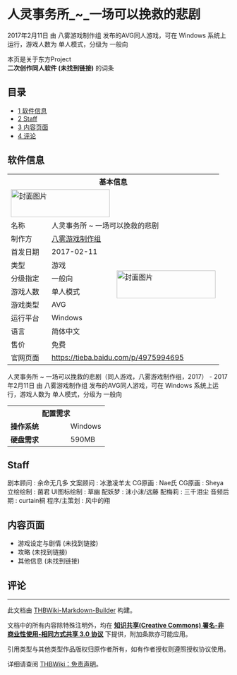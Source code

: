 # 人灵事务所_~_一场可以挽救的悲剧

<!-- source html: G:\repos\THBWiki-Markdown-Builder\THBWikiMarkdown\Temp\main\5\56\ns0%3A%E4%BA%BA%E7%81%B5%E4%BA%8B%E5%8A%A1%E6%89%80_%7E_%E4%B8%80%E5%9C%BA%E5%8F%AF%E4%BB%A5%E6%8C%BD%E6%95%91%E7%9A%84%E6%82%B2%E5%89%A7.html -->

2017年2月11日 由 八雾游戏制作组  发布的AVG同人游戏，可在 Windows 系统上运行，游戏人数为 单人模式，分级为 一般向

本页是关于东方Project  
 **二次创作同人软件 (未找到链接)** 的词条

## 目录

- [1 软件信息](#软件信息)
- [2 Staff](#Staff)
- [3 内容页面](#内容页面)
- [4 评论](#评论)





## 软件信息

<table><tbody><tr><th colspan="3">基本信息</th></tr><tr><td class="cover-artwork-mobile" colspan="2"><a href="./文件-人灵事务所_~_一场可以挽救的悲剧封面.jpg.md" class="image" title="封面图片"><img alt="封面图片" src="https://upload.thwiki.cc/thumb/0/0e/%E4%BA%BA%E7%81%B5%E4%BA%8B%E5%8A%A1%E6%89%80_~_%E4%B8%80%E5%9C%BA%E5%8F%AF%E4%BB%A5%E6%8C%BD%E6%95%91%E7%9A%84%E6%82%B2%E5%89%A7%E5%B0%81%E9%9D%A2.jpg/224px-%E4%BA%BA%E7%81%B5%E4%BA%8B%E5%8A%A1%E6%89%80_~_%E4%B8%80%E5%9C%BA%E5%8F%AF%E4%BB%A5%E6%8C%BD%E6%95%91%E7%9A%84%E6%82%B2%E5%89%A7%E5%B0%81%E9%9D%A2.jpg" decoding="async" loading="lazy" width="224" height="63" srcset="https://upload.thwiki.cc/thumb/0/0e/%E4%BA%BA%E7%81%B5%E4%BA%8B%E5%8A%A1%E6%89%80_~_%E4%B8%80%E5%9C%BA%E5%8F%AF%E4%BB%A5%E6%8C%BD%E6%95%91%E7%9A%84%E6%82%B2%E5%89%A7%E5%B0%81%E9%9D%A2.jpg/336px-%E4%BA%BA%E7%81%B5%E4%BA%8B%E5%8A%A1%E6%89%80_~_%E4%B8%80%E5%9C%BA%E5%8F%AF%E4%BB%A5%E6%8C%BD%E6%95%91%E7%9A%84%E6%82%B2%E5%89%A7%E5%B0%81%E9%9D%A2.jpg 1.5x, https://upload.thwiki.cc/thumb/0/0e/%E4%BA%BA%E7%81%B5%E4%BA%8B%E5%8A%A1%E6%89%80_~_%E4%B8%80%E5%9C%BA%E5%8F%AF%E4%BB%A5%E6%8C%BD%E6%95%91%E7%9A%84%E6%82%B2%E5%89%A7%E5%B0%81%E9%9D%A2.jpg/448px-%E4%BA%BA%E7%81%B5%E4%BA%8B%E5%8A%A1%E6%89%80_~_%E4%B8%80%E5%9C%BA%E5%8F%AF%E4%BB%A5%E6%8C%BD%E6%95%91%E7%9A%84%E6%82%B2%E5%89%A7%E5%B0%81%E9%9D%A2.jpg 2x" data-file-width="639" data-file-height="179"></a></td>
</tr><tr><td class="label">名称</td><td colspan="2"> 人灵事务所 ~ 一场可以挽救的悲剧 </td></tr><tr><td class="label">制作方</td><td><a href="./八雾游戏制作组.md" title="八雾游戏制作组">八雾游戏制作组</a></td><td class="cover-artwork" rowspan="8" style="min-width:224px;"><a href="./文件-人灵事务所_~_一场可以挽救的悲剧封面.jpg.md" class="image" title="封面图片"><img alt="封面图片" src="https://upload.thwiki.cc/thumb/0/0e/%E4%BA%BA%E7%81%B5%E4%BA%8B%E5%8A%A1%E6%89%80_~_%E4%B8%80%E5%9C%BA%E5%8F%AF%E4%BB%A5%E6%8C%BD%E6%95%91%E7%9A%84%E6%82%B2%E5%89%A7%E5%B0%81%E9%9D%A2.jpg/224px-%E4%BA%BA%E7%81%B5%E4%BA%8B%E5%8A%A1%E6%89%80_~_%E4%B8%80%E5%9C%BA%E5%8F%AF%E4%BB%A5%E6%8C%BD%E6%95%91%E7%9A%84%E6%82%B2%E5%89%A7%E5%B0%81%E9%9D%A2.jpg" decoding="async" loading="lazy" width="224" height="63" srcset="https://upload.thwiki.cc/thumb/0/0e/%E4%BA%BA%E7%81%B5%E4%BA%8B%E5%8A%A1%E6%89%80_~_%E4%B8%80%E5%9C%BA%E5%8F%AF%E4%BB%A5%E6%8C%BD%E6%95%91%E7%9A%84%E6%82%B2%E5%89%A7%E5%B0%81%E9%9D%A2.jpg/336px-%E4%BA%BA%E7%81%B5%E4%BA%8B%E5%8A%A1%E6%89%80_~_%E4%B8%80%E5%9C%BA%E5%8F%AF%E4%BB%A5%E6%8C%BD%E6%95%91%E7%9A%84%E6%82%B2%E5%89%A7%E5%B0%81%E9%9D%A2.jpg 1.5x, https://upload.thwiki.cc/thumb/0/0e/%E4%BA%BA%E7%81%B5%E4%BA%8B%E5%8A%A1%E6%89%80_~_%E4%B8%80%E5%9C%BA%E5%8F%AF%E4%BB%A5%E6%8C%BD%E6%95%91%E7%9A%84%E6%82%B2%E5%89%A7%E5%B0%81%E9%9D%A2.jpg/448px-%E4%BA%BA%E7%81%B5%E4%BA%8B%E5%8A%A1%E6%89%80_~_%E4%B8%80%E5%9C%BA%E5%8F%AF%E4%BB%A5%E6%8C%BD%E6%95%91%E7%9A%84%E6%82%B2%E5%89%A7%E5%B0%81%E9%9D%A2.jpg 2x" data-file-width="639" data-file-height="179"></a></td>
</tr><tr><td class="label">首发日期</td><td>2017-02-11</td></tr><tr><td class="label">类型</td><td>游戏</td></tr><tr><td class="label">分级指定</td><td>一般向</td></tr><tr><td class="label">游戏人数</td><td>单人模式</td></tr><tr><td class="label">游戏类型</td><td>AVG</td></tr><tr><td class="label">运行平台</td><td>Windows</td></tr><tr><td class="label">语言</td><td>简体中文</td></tr><tr><td class="label">售价</td><td>免费</td></tr>
<tr><td class="label">官网页面</td><td colspan="2"><a rel="nofollow" class="external free" href="https://tieba.baidu.com/p/4975994695">https://tieba.baidu.com/p/4975994695</a></td></tr></tbody></table>

人灵事务所 ~ 一场可以挽救的悲剧（同人游戏，八雾游戏制作组，2017） - 2017年2月11日 由 八雾游戏制作组  发布的AVG同人游戏，可在 Windows 系统上运行，游戏人数为 单人模式，分级为 一般向
  
  

  


<table>
<tbody><tr><th colspan="2">配置需求</th></tr>
<tr><td style="width:120px;padding-left:7px;"><b>操作系统</b></td><td>Windows</td></tr><tr><td style="width:120px;padding-left:7px;"><b>硬盘需求</b></td><td>590MB</td></tr>
</tbody></table>



## Staff
剧本顾问
: 余命无几多
文案顾问
: 冰激凌羊太
CG原画
: Nae氏
CG原画
: Sheya
立绘绘制
: 菌君
UI图标绘制
: 草幽
配妖梦
: 沫小沫/远藤
配梅莉
: 三千泪尘
音频后期
: curtain桐
程序/主策划
: 风中的翔


## 内容页面
- 游戏设定与剧情 (未找到链接)
- 攻略 (未找到链接)
- 其他信息 (未找到链接)


## 评论




---

此文档由 [THBWiki-Markdown-Builder](https://github.com/Delsin-Yu/THBWiki-Markdown-Builder) 构建。

文档中的所有内容除特殊注明外，均在 [**知识共享(Creative Commons) 署名-非商业性使用-相同方式共享 3.0 协议**](https://creativecommons.org/licenses/by-sa/3.0/deed.zh-hans) 下提供，附加条款亦可能应用。

引用类型与其他类型作品版权归原作者所有，如有作者授权则遵照授权协议使用。

详细请查阅 [THBWiki：免责声明](https://thbwiki.cc/THBWiki:%E5%85%8D%E8%B4%A3%E5%A3%B0%E6%98%8E)。


